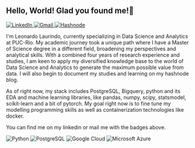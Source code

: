 ## Hello, World! Glad you found me!👋

<a href="https://www.linkedin.com/in/leonardo-laurindo/"> <img src="https://img.shields.io/badge/LinkedIn-0077B5?style=for-the-badge&logo=linkedin&logoColor=white" alt="LinkedIn"> </a> <a href="mailto:leolaurindorj@gmail.com"> <img src="https://img.shields.io/badge/Gmail-D14836?style=for-the-badge&logo=gmail&logoColor=white" alt="Gmail"> </a> <a href="https://leolaurindo.hashnode.dev/"> <img src="https://img.shields.io/badge/Hashnode-2962FF?style=for-the-badge&logo=hashnode&logoColor=white" alt="Hashnode"> </a>

I'm Leonardo Laurindo, currently specializing in Data Science and Analytics at PUC-Rio. My academic journey took a unique path where I have a Master of Science degree in a different field, broadening my perspectives and analytical skills. With a combined four years of research experience and studies, I am keen to apply my diversified knowledge base to the world of Data Science and Analytics to generate the maximum possible value from data. I will also begin to document my studies and learning on my hashnode blog.

As of right now, my stack includes PostgreSQL, Bigquery, python and its EDA and machine learning libraries, like pandas, numpy, scipy, statsmodel, scikit-learn and a bit of pytorch. My goal right now is to fine tune my modelling programming skills as well as containerization technologies like docker.

You can find me on my linkedin or mail me with the badges above.

<img src="https://img.shields.io/badge/Python-3776AB?style=for-the-badge&logo=python&logoColor=white" alt="Python"> <img src="https://img.shields.io/badge/PostgreSQL-316192?style=for-the-badge&logo=postgresql&logoColor=white" alt="PostgreSQL"> <img src="https://img.shields.io/badge/Google_Cloud-4285F4?style=for-the-badge&logo=google-cloud&logoColor=white" alt="Google Cloud"> <img src="https://img.shields.io/badge/Microsoft_Azure-0089D6?style=for-the-badge&logo=microsoft-azure&logoColor=white" alt="Microsoft Azure">





<!--
**leolaurindo/leolaurindo** is a ✨ _special_ ✨ repository because its `README.md` (this file) appears on your GitHub profile.

Here are some ideas to get you started:

- 🔭 I’m currently working on ...
- 🌱 I’m currently learning ...
- 👯 I’m looking to collaborate on ...
- 🤔 I’m looking for help with ...
- 💬 Ask me about ...
- 📫 How to reach me: ...
- 😄 Pronouns: ...
- ⚡ Fun fact: ...
-->
